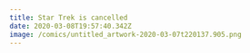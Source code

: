 ```yaml
---
title: Star Trek is cancelled
date: 2020-03-08T19:57:40.342Z
image: /comics/untitled_artwork-2020-03-07t220137.905.png
---
```

